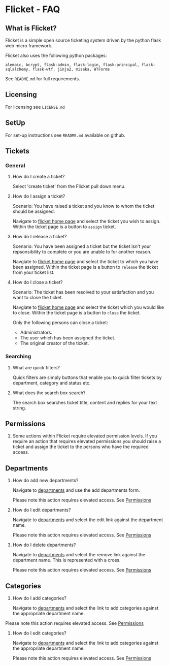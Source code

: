 
# Flicket - FAQ

## What is Flicket?

Flicket is a simple open source ticketing system driven by the python flask 
web micro framework. 

Flicket also uses the following python packages:

    alembic, bcrypt, flask-admin, flask-login, flask-principal, flask-sqlalchemy, flask-wtf, jinja2, misaka, WTForms
    
See `README.md` for full requirements.

## Licensing
For licensing see `LICENSE.md`

## SetUp

For set-up instructions see `README.md` available on github.

## Tickets

### General

1. How do I create a ticket?

   Select 'create ticket' from the Flicket pull down menu.
   
2. How do I assign a ticket?

   Scenario: You have raised a ticket and you know to whom the ticket should be 
   assigned.

   Navigate to [flicket home page](/flicket/) and select the ticket you 
   wish to assign. Within the ticket page is a button to `assign` ticket.
   
3. How do I release a ticket?

   Scenario: You have been assigned a ticket but the ticket isn't your repsonsibility
   to complete or you are unable to for another reason.
   
   Navgiate to [flicket home page](/flicket/) and select the ticket to
   which you have been assigned. Within the ticket page is a button
   to `release` the ticket from your ticket list.
   
4. How do I close a ticket?

   Scenario: The ticket has been resolved to your satisfaction and you 
   want to close the ticket.
   
   Navgiate to [flicket home page](/flicket/) and select the ticket
   which you would like to close. Within the ticket page is a button
   to `close` the ticket.
   
   Only the following persons can close a ticket:
   * Administrators.
   * The user which has been assigned the ticket.
   * The original creator of the ticket.
   
### Searching

1. What are quick filters?

   Quick filters are simply buttons that enable you to quick filter tickets
   by department, category and status etc.

2. What does the search box search?

   The search box searches ticket title, content and replies for your 
   text string.

## <a name="permissions"></a>Permissions

1. Some actions within Flicket require elevated permission levels. If you 
   require an action that requires elevated permissions you should raise
   a ticket and assign the ticket to the persons who have the required
   access.

## Departments

1. How do add new departments?

   Navigate to [departments](/flicket/departments/) and use the add 
   departments form.
   
   Please note this action requires elevated access. See [Permissions](#permissions)
   
2. How do I edit departments?

   Navigate to [departments](/flicket/departments/) and select the edit
   link against the department name.
   
   Please note this action requires elevated access. See [Permissions](#permissions) 
   
3. How do I delete departments?

   Navigate to [departments](/flicket/departments/) and select the remove
   link against the department name. This is represented with a cross.
   
   Please note this action requires elevated access. See [Permissions](#permissions)

## Categories

1. How do I add categories?
    
   Navigate to [departments](/flicket/departments/) and select the link
   to add categories against the appropriate department name.
   
  Please note this action requires elevated access. See [Permissions](#permissions)
   
1. How do I edit categories?
    
   Navigate to [departments](/flicket/departments/) and select the link
   to add categories against the appropriate department name.
   
   Please note this action requires elevated access. See [Permissions](#permissions)